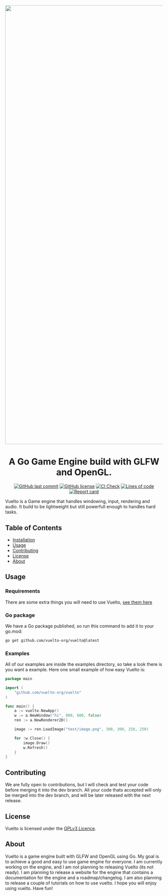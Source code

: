 <h1 align="center">
<p align="center">
<img width="1400" alt="banner" src="https://github.com/vuelto-org/vuelto/assets/106883655/2363d776-2669-41f2-b31f-a235de8bea82">

<h1 align="center">A Go Game Engine build with GLFW and OpenGL.</h1>

<p align="center">
  <a href="https://github.com/vuelto-org/vuelto"><img alt="GitHub last commit" src="https://img.shields.io/github/last-commit/vuelto-org/vuelto"></a>
  <a href="https://github.com/vuelto-org/vuelto"><img alt="GitHub license" src="https://img.shields.io/github/license/vuelto-org/vuelto"></a>
  <a href="https://github.com/vuelto-org/vuelto"><img alt="CI Check" src="https://github.com/vuelto-org/vuelto/actions/workflows/ci_check.yml/badge.svg"></a>
  <a href="https://github.com/vuelto-org/vuelto"><img alt="Lines of code" src="https://www.aschey.tech/tokei/github/vuelto-org/vuelto"></a>
  <a href="https://goreportcard.com/report/github.com/vuelto-org/vuelto"><img alt="Report card" src="https://goreportcard.com/badge/github.com/vuelto-org/vuelto"></a>
</p>

</h1>

Vuelto is a Game engine that handles windowing, input, rendering and audio. It build to be lightweight but still powerfull enough to handles hard tasks.

## Table of Contents
 - [Installation](https://vuelto-org.github.io/vuelto/docs/INSTALLATION/)
 - [Usage](#usage)
 - [Contributing](#contributing)
 - [License](#license)
 - [About](#about)

## Usage
### Requirements
There are some extra things you will need to use Vuelto, [see them here](https://vuelto-org.github.io/vuelto/docs/INSTALLATION/)

### Go package
We have a Go package published, so run this command to add it to your go.mod:
```bash
go get github.com/vuelto-org/vuelto@latest
```

### Examples
All of our examples are inside the examples directory, so take a look there is you want a example. Here one small example of how easy Vuelto is:
```go
package main

import (
	"github.com/vuelto-org/vuelto"
)

func main() {
	a := vuelto.NewApp()
	w := a.NewWindow("hi", 800, 600, false)
	ren := a.NewRenderer2D()

	image := ren.LoadImage("test/image.png", 300, 300, 250, 250)

	for !w.Close() {
		image.Draw()
		w.Refresh()
	}
}
```

## Contributing
We are fully open to contributions, but I will check and test your code before merging it into the dev branch. All your code thats accepted will only be merged into the dev branch, and will be later released with the next release.

## License
Vuelto is licensed under the [GPLv3 Licence](LICENSE).

## About
Vuelto is a game engine built with GLFW and OpenGL using Go. My goal is to achieve a good and easy to use game engine for everyone. I am currently working on the engine, and I am not planning to releasing Vuelto (its not ready). I am planning to release a website for the engine that contains a documentation for the engine and a roadmap/changelog. I am also planning to release a couple of tutorials on how to use vuelto. I hope you will enjoy using vuelto. Have fun!

